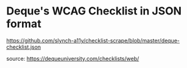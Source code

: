 # Deque's WCAG Checklist in JSON format
https://github.com/slynch-a11y/checklist-scrape/blob/master/deque-checklist.json

source: https://dequeuniversity.com/checklists/web/
